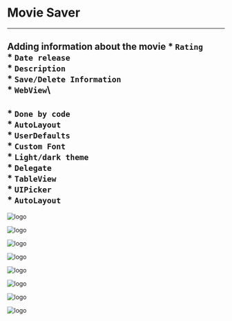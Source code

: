#  Movie Saver
---
**Adding information about the movie**
\*  `Rating`\
\*  `Date release`\
\*  `Description`\
\*  `Save/Delete Information`\
\*  `WebView`\
---
\*  `Done by code`\
\*  `AutoLayout`\
\*  `UserDefaults`\
\*  `Custom Font`\
\*  `Light/dark theme`\
\*  `Delegate`\
\*  `TableView`\
\*  `UIPicker`\
\*  `AutoLayout`
---
 ![logo](https://i.yapx.ru/Q9GNn.png)
 
 ![logo](https://i.yapx.ru/Q9GNq.png)
 
 ![logo](https://i.yapx.ru/Q9GNu.png)
 
 ![logo](https://i.yapx.ru/Q9GNy.png)
 
 ![logo](https://i.yapx.ru/Q9GNz.png)
 
 ![logo](https://i.yapx.ru/Q9GN0.png)
 
 ![logo](https://i.yapx.ru/Q9GN1.png)
 
 ![logo](https://i.yapx.ru/Q9GN4.png)
